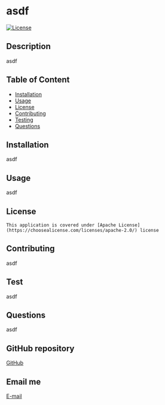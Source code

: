 
  # asdf

  [![License](https://img.shields.io/badge/License-Apache%20License-blue.svg)](https://opensource.org/licenses/Apache%20License)

  ## Description
  asdf

  ## Table of Content

  * [Installation](#installation)
  * [Usage](#usage)
  * [License](#license)
  * [Contributing](#contributing)
  * [Testing](#testing)
  * [Questions](#questions)

  ## Installation
  asdf

  ## Usage
  asdf

  ## License
  
    This application is covered under [Apache License](https://choosealicense.com/licenses/apache-2.0/) license

  ## Contributing
  asdf

  ## Test
  asdf

  ## Questions
  asdf

  ## GitHub repository
  [GitHub](asdf)

  ## Email me
  [E-mail](mailto:asdf)
